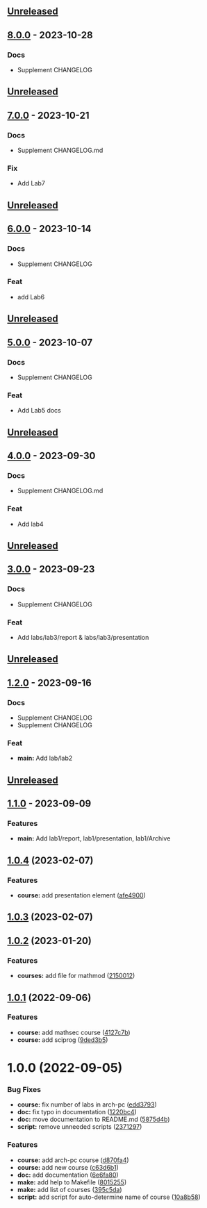 <a name="unreleased"></a>
## [Unreleased]


<a name="8.0.0"></a>
## [8.0.0] - 2023-10-28
### Docs
- Supplement CHANGELOG


[Unreleased]: https://github.com/tekerinkin/study_2022-2023_infosec/compare/8.0.0...HEAD
[8.0.0]: https://github.com/tekerinkin/study_2022-2023_infosec/compare/7.0.0...8.0.0


<a name="unreleased"></a>
## [Unreleased]


<a name="7.0.0"></a>
## [7.0.0] - 2023-10-21
### Docs
- Supplement CHANGELOG.md

### Fix
- Add Lab7


[Unreleased]: https://github.com/tekerinkin/study_2022-2023_infosec/compare/7.0.0...HEAD
[7.0.0]: https://github.com/tekerinkin/study_2022-2023_infosec/compare/6.0.0...7.0.0

<a name="unreleased"></a>
## [Unreleased]


<a name="6.0.0"></a>
## [6.0.0] - 2023-10-14
### Docs
- Supplement CHANGELOG

### Feat
- add Lab6


[Unreleased]: https://github.com/tekerinkin/study_2022-2023_infosec/compare/6.0.0...HEAD
[6.0.0]: https://github.com/tekerinkin/study_2022-2023_infosec/compare/5.0.0...6.0.0

<a name="unreleased"></a>
## [Unreleased]


<a name="5.0.0"></a>
## [5.0.0] - 2023-10-07
### Docs
- Supplement CHANGELOG

### Feat
- Add Lab5 docs


[Unreleased]: https://github.com/tekerinkin/study_2022-2023_infosec/compare/5.0.0...HEAD
[5.0.0]: https://github.com/tekerinkin/study_2022-2023_infosec/compare/4.0.0...5.0.0

<a name="unreleased"></a>
## [Unreleased]


<a name="4.0.0"></a>
## [4.0.0] - 2023-09-30
### Docs
- Supplement CHANGELOG.md

### Feat
- Add lab4


[Unreleased]: https://github.com/tekerinkin/study_2022-2023_infosec/compare/4.0.0...HEAD
[4.0.0]: https://github.com/tekerinkin/study_2022-2023_infosec/compare/3.0.0...4.0.0

<a name="unreleased"></a>
## [Unreleased]


<a name="3.0.0"></a>
## [3.0.0] - 2023-09-23
### Docs
- Supplement CHANGELOG

### Feat
- Add labs/lab3/report & labs/lab3/presentation


[Unreleased]: https://github.com/tekerinkin/study_2022-2023_infosec/compare/3.0.0...HEAD
[3.0.0]: https://github.com/tekerinkin/study_2022-2023_infosec/compare/1.2.0...3.0.0

<a name="unreleased"></a>
## [Unreleased]


<a name="1.2.0"></a>
## [1.2.0] - 2023-09-16
### Docs
- Supplement CHANGELOG
- Supplement CHANGELOG

### Feat
- **main:** Add lab/lab2


[Unreleased]: https://github.com/tekerinkin/study_2022-2023_infosec/compare/1.2.0...HEAD
[1.2.0]: https://github.com/tekerinkin/study_2022-2023_infosec/compare/1.1.0...1.2.0
<a name="unreleased"></a>
## [Unreleased]


<a name="1.1.0"></a>
## [1.1.0] - 2023-09-09
### Features
- **main:** Add lab1/report, lab1/presentation, lab1/Archive

[Unreleased]: https://github.com/tekerinkin/study_2022-2023_infosec/compare/1.1.0...HEAD
[1.1.0]: https://github.com/tekerinkin/study_2022-2023_infosec/compare/1.0.0...1.1.0

## [1.0.4](https://github.com/yamadharma/course-directory-student-template/compare/v1.0.3...v1.0.4) (2023-02-07)


### Features

* **course:** add presentation element ([afe4900](https://github.com/yamadharma/course-directory-student-template/commit/afe49009b2f1ca47385f3020048617a0570ed196))



## [1.0.3](https://github.com/yamadharma/course-directory-student-template/compare/v1.0.2...v1.0.3) (2023-02-07)



## [1.0.2](https://github.com/yamadharma/course-directory-student-template/compare/v1.0.1...v1.0.2) (2023-01-20)


### Features

* **courses:** add file for mathmod ([2150012](https://github.com/yamadharma/course-directory-student-template/commit/2150012e885375b09edc64d4c709bfb8bc6edacc))



## [1.0.1](https://github.com/yamadharma/course-directory-student-template/compare/v1.0.0...v1.0.1) (2022-09-06)


### Features

* **course:** add mathsec course ([4127c7b](https://github.com/yamadharma/course-directory-student-template/commit/4127c7b10f6784e6d3e54effa3b1e57b4808dfe6))
* **course:** add sciprog ([9ded3b5](https://github.com/yamadharma/course-directory-student-template/commit/9ded3b53f48275c394b3c6bdb465013e83d88def))



# 1.0.0 (2022-09-05)


### Bug Fixes

* **course:** fix number of labs in arch-pc ([edd3793](https://github.com/yamadharma/course-directory-student-template/commit/edd379372c071c796cf84c38cdd7fe996afd0cdb))
* **doc:** fix typo in documentation ([1220bc4](https://github.com/yamadharma/course-directory-student-template/commit/1220bc4a802e558e2a18036b43e39ca131ee644c))
* **doc:** move documentation to README.md ([5875d4b](https://github.com/yamadharma/course-directory-student-template/commit/5875d4bc52646e868974ec518a96fe18c0235b40))
* **script:** remove unneeded scripts ([2371297](https://github.com/yamadharma/course-directory-student-template/commit/23712978562979560713861201f50c82e447e042))


### Features

* **course:** add arch-pc course ([d870fa4](https://github.com/yamadharma/course-directory-student-template/commit/d870fa48c7955d3a068e14bb096c5530c9c48ee1))
* **course:** add new course ([c63d6b1](https://github.com/yamadharma/course-directory-student-template/commit/c63d6b162ed4df91d96bd9a9ea5ee014bdd42f73))
* **doc:** add documentation ([6e6fa80](https://github.com/yamadharma/course-directory-student-template/commit/6e6fa80ecf9a7a2fa1dbd3e45cdf28dc07a1a1f8))
* **make:** add help to Makefile ([8015255](https://github.com/yamadharma/course-directory-student-template/commit/8015255d434b2a4735f0ea406ef99be4d68f8b6f))
* **make:** add list of courses ([395c5da](https://github.com/yamadharma/course-directory-student-template/commit/395c5da4de44d792ee5ceb45f255004a0e0f7e30))
* **script:** add script for auto-determine name of course ([10a8b58](https://github.com/yamadharma/course-directory-student-template/commit/10a8b58ccf830930dc6daf15d664582ce87913e3))




